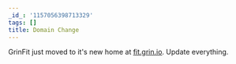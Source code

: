 ```yaml
---
_id_: '1157056398713329'
tags: []
title: Domain Change
---
```


GrinFit just moved to it's new home at [fit.grin.io](http://fit.grin.io). Update everything.
